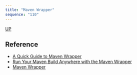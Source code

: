 ```yaml
---
title: "Maven Wrapper"
sequence: "110"
---
```


[UP](/maven.html)


## Reference

- [A Quick Guide to Maven Wrapper](https://www.baeldung.com/maven-wrapper)
- [Run Your Maven Build Anywhere with the Maven Wrapper](https://reflectoring.io/maven-wrapper/)
- [Maven Wrapper](https://maven.apache.org/wrapper/)

